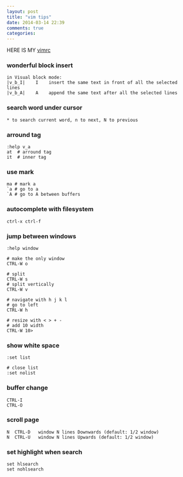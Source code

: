 ```yaml
---
layout: post
title: "vim tips"
date: 2014-03-14 22:39
comments: true
categories: 
---
```


HERE IS MY [vimrc](https://gist.github.com/lingceng/6097985)

### wonderful block insert 
    in Visual block mode:
    |v_b_I|    I	insert the same text in front of all the selected lines
    |v_b_A|	   A	append the same text after all the selected lines

### search word under cursor
    * to search current word, n to next, N to previous

### arround tag
    :help v_a
    at  # arround tag
    it  # inner tag

### use mark
    ma # mark a
    `a # go to a
    `A # go to A between buffers

<!--more-->

### autocomplete with filesystem
    ctrl-x ctrl-f

### jump between windows
    :help window

    # make the only window
    CTRL-W o

    # split
    CTRL-W s 
    # split vertically
    CTRL-W v 

    # navigate with h j k l
    # go to left
    CTRL-W h

    # resize with < > + -
    # add 10 width
    CTRL-W 10>

### show white space
    :set list

    # close list
    :set nolist

### buffer change
    CTRL-I
    CTRL-O

### scroll page
    N  CTRL-D	window N lines Downwards (default: 1/2 window)
    N  CTRL-U	window N lines Upwards (default: 1/2 window)

### set highlight when search
    set hlsearch
    set nohlsearch



